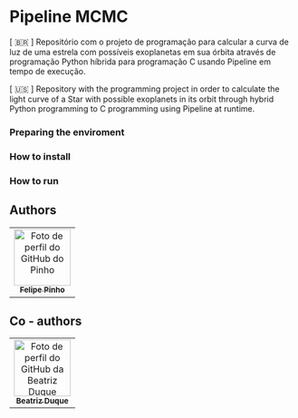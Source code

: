 # Pipeline MCMC

[ 🇧🇷 ] Repositório com o projeto de programação para calcular a curva de luz de uma estrela com possíveis exoplanetas em sua órbita através de programação Python híbrida para programação C usando Pipeline em tempo de execução.

[ 🇺🇸 ] Repository with the programming project in order to calculate the light curve of a Star with possible exoplanets in its orbit through hybrid Python programming to C programming using Pipeline at runtime. 

### Preparing the enviroment 


### How to install 


### How to run

## Authors
 <table>
   <tr>
     <td align="center">
       <a href="https://github.com/felipexpinho">
         <img src="https://avatars.githubusercontent.com/u/70541163?v=4" height="auto" width="100" style="corner-radius:50%" alt="Foto de perfil do GitHub do Pinho"/><br>
         <sub>
           <b> Felipe Pinho</b>
         </sub>
       </a>
     </td>
    </tr>
 </table>
 
 ## Co - authors

 <table>
    <tr>
      <td align="center">
       <a href="https://github.com/biaduque">
         <img src="https://avatars.githubusercontent.com/u/53840501?v=4" height="auto" width="100" style="corner-radius:50%" alt="Foto de perfil do GitHub da Beatriz Duque"/>          <br>
         <sub>
           <b> Beatriz Duque</b>
         </sub>
       </a>
     </td>
  </tr>
  </table>
  
